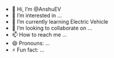 - 👋 Hi, I’m @AnshuEV
- 👀 I’m interested in ...
- 🌱 I’m currently learning Electric Vehicle
- 💞️ I’m looking to collaborate on ...
- 📫 How to reach me ...
- 😄 Pronouns: ...
- ⚡ Fun fact: ...

<!---
AnshuEV/AnshuEV is a ✨ special ✨ repository because its `README.md` (this file) appears on your GitHub profile.
You can click the Preview link to take a look at your changes.
--->
